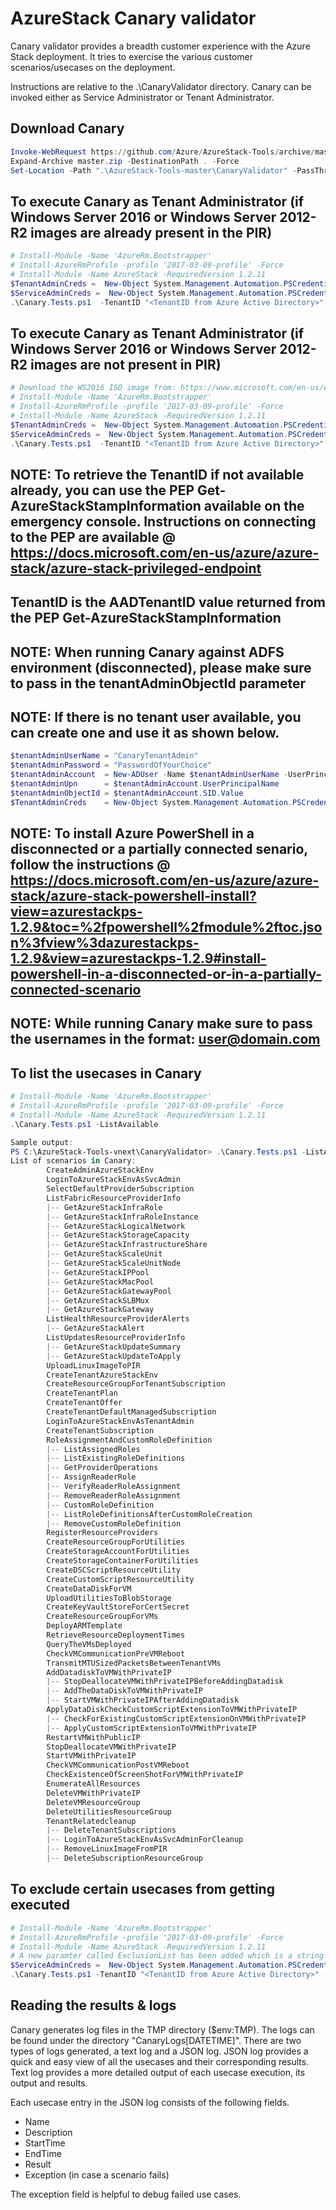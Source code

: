 # AzureStack Canary validator
Canary validator provides a breadth customer experience with the Azure Stack deployment. It tries to exercise the various customer scenarios/usecases on the deployment. 

Instructions are relative to the .\CanaryValidator directory.
Canary can be invoked either as Service Administrator or Tenant Administrator.

## Download Canary

```powershell
Invoke-WebRequest https://github.com/Azure/AzureStack-Tools/archive/master.zip -OutFile master.zip
Expand-Archive master.zip -DestinationPath . -Force
Set-Location -Path ".\AzureStack-Tools-master\CanaryValidator" -PassThru
```

## To execute Canary as Tenant Administrator (if Windows Server 2016 or Windows Server 2012-R2 images are already present in the PIR)

```powershell
# Install-Module -Name 'AzureRm.Bootstrapper'
# Install-AzureRmProfile -profile '2017-03-09-profile' -Force
# Install-Module -Name AzureStack -RequiredVersion 1.2.11
$TenantAdminCreds =  New-Object System.Management.Automation.PSCredential "tenantadminuser@contoso.com", (ConvertTo-SecureString "<Tenant Admin password>" -AsPlainText -Force)
$ServiceAdminCreds =  New-Object System.Management.Automation.PSCredential "serviceadmin@contoso.com", (ConvertTo-SecureString "<Service Admin password>" -AsPlainText -Force)
.\Canary.Tests.ps1  -TenantID "<TenantID from Azure Active Directory>" -AdminArmEndpoint "<Administrative ARM endpoint>" -ServiceAdminCredentials $ServiceAdminCreds -TenantArmEndpoint "<Tenant ARM endpoint>" -TenantAdminCredentials $TenantAdminCreds
```

## To execute Canary as Tenant Administrator (if Windows Server 2016 or Windows Server 2012-R2 images are not present in PIR)

```powershell
# Download the WS2016 ISO image from: https://www.microsoft.com/en-us/evalcenter/evaluate-windows-server-2016, and place it on your local machine
# Install-Module -Name 'AzureRm.Bootstrapper'
# Install-AzureRmProfile -profile '2017-03-09-profile' -Force
# Install-Module -Name AzureStack -RequiredVersion 1.2.11
$TenantAdminCreds =  New-Object System.Management.Automation.PSCredential "tenantadminuser@contoso.com", (ConvertTo-SecureString "<Tenant Admin password>" -AsPlainText -Force)
$ServiceAdminCreds =  New-Object System.Management.Automation.PSCredential "serviceadmin@contoso.com", (ConvertTo-SecureString "<Service Admin password>" -AsPlainText -Force)
.\Canary.Tests.ps1  -TenantID "<TenantID from Azure Active Directory>" -AdminArmEndpoint "<Administrative ARM endpoint>" -ServiceAdminCredentials $ServiceAdminCreds -TenantArmEndpoint "<Tenant ARM endpoint>" -TenantAdminCredentials $TenantAdminCreds -WindowsISOPath "<path where the WS2016 ISO is present>"
```

## NOTE: To retrieve the TenantID if not available already, you can use the PEP Get-AzureStackStampInformation available on the emergency console. Instructions on connecting to the PEP are available @ https://docs.microsoft.com/en-us/azure/azure-stack/azure-stack-privileged-endpoint
## TenantID is the AADTenantID value returned from the PEP Get-AzureStackStampInformation

## NOTE: When running Canary against ADFS environment (disconnected), please make sure to pass in the tenantAdminObjectId parameter
## NOTE: If there is no tenant user available, you can create one and use it as shown below.
```powershell
$tenantAdminUserName = "CanaryTenantAdmin"
$tenantAdminPassword = "PasswordOfYourChoice"
$tenantAdminAccount  = New-ADUser -Name $tenantAdminUserName -UserPrincipalName "$tenantAdminUserName@$env:USERDNSDOMAIN" -AccountPassword $tenantAdminPassword -ChangePasswordAtLogin $false -Enabled $true -PasswordNeverExpires $true -PassThru
$tenantAdminUpn      = $tenantAdminAccount.UserPrincipalName
$tenantAdminObjectId = $tenantAdminAccount.SID.Value
$TenantAdminCreds    = New-Object System.Management.Automation.PSCredential $tenantAdminUpn, (ConvertTo-SecureString $tenantAdminPassword -AsPlainText -Force)
```
## NOTE: To install Azure PowerShell in a disconnected or a partially connected senario, follow the instructions @ https://docs.microsoft.com/en-us/azure/azure-stack/azure-stack-powershell-install?view=azurestackps-1.2.9&toc=%2fpowershell%2fmodule%2ftoc.json%3fview%3dazurestackps-1.2.9&view=azurestackps-1.2.9#install-powershell-in-a-disconnected-or-in-a-partially-connected-scenario

## NOTE: While running Canary make sure to pass the usernames in the format: user@domain.com

## To list the usecases in Canary

```powershell
# Install-Module -Name 'AzureRm.Bootstrapper'
# Install-AzureRmProfile -profile '2017-03-09-profile' -Force
# Install-Module -Name AzureStack -RequiredVersion 1.2.11
.\Canary.Tests.ps1 -ListAvailable

Sample output:
PS C:\AzureStack-Tools-vnext\CanaryValidator> .\Canary.Tests.ps1 -ListAvailable
List of scenarios in Canary:
        CreateAdminAzureStackEnv
        LoginToAzureStackEnvAsSvcAdmin
        SelectDefaultProviderSubscription
        ListFabricResourceProviderInfo
        |-- GetAzureStackInfraRole
        |-- GetAzureStackInfraRoleInstance
        |-- GetAzureStackLogicalNetwork
        |-- GetAzureStackStorageCapacity
        |-- GetAzureStackInfrastructureShare
        |-- GetAzureStackScaleUnit
        |-- GetAzureStackScaleUnitNode
        |-- GetAzureStackIPPool
        |-- GetAzureStackMacPool
        |-- GetAzureStackGatewayPool
        |-- GetAzureStackSLBMux
        |-- GetAzureStackGateway
        ListHealthResourceProviderAlerts
        |-- GetAzureStackAlert
        ListUpdatesResourceProviderInfo
        |-- GetAzureStackUpdateSummary
        |-- GetAzureStackUpdateToApply
        UploadLinuxImageToPIR
        CreateTenantAzureStackEnv
        CreateResourceGroupForTenantSubscription
        CreateTenantPlan
        CreateTenantOffer
        CreateTenantDefaultManagedSubscription
        LoginToAzureStackEnvAsTenantAdmin
        CreateTenantSubscription
        RoleAssignmentAndCustomRoleDefinition
        |-- ListAssignedRoles
        |-- ListExistingRoleDefinitions
        |-- GetProviderOperations
        |-- AssignReaderRole
        |-- VerifyReaderRoleAssignment
        |-- RemoveReaderRoleAssignment
        |-- CustomRoleDefinition
        |-- ListRoleDefinitionsAfterCustomRoleCreation
        |-- RemoveCustomRoleDefinition
        RegisterResourceProviders
        CreateResourceGroupForUtilities
        CreateStorageAccountForUtilities
        CreateStorageContainerForUtilities
        CreateDSCScriptResourceUtility
        CreateCustomScriptResourceUtility
        CreateDataDiskForVM
        UploadUtilitiesToBlobStorage
        CreateKeyVaultStoreForCertSecret
        CreateResourceGroupForVMs
        DeployARMTemplate
        RetrieveResourceDeploymentTimes
        QueryTheVMsDeployed
        CheckVMCommunicationPreVMReboot
        TransmitMTUSizedPacketsBetweenTenantVMs
        AddDatadiskToVMWithPrivateIP
        |-- StopDeallocateVMWithPrivateIPBeforeAddingDatadisk
        |-- AddTheDataDiskToVMWithPrivateIP
        |-- StartVMWithPrivateIPAfterAddingDatadisk
        ApplyDataDiskCheckCustomScriptExtensionToVMWithPrivateIP
        |-- CheckForExistingCustomScriptExtensionOnVMWithPrivateIP
        |-- ApplyCustomScriptExtensionToVMWithPrivateIP
        RestartVMWithPublicIP
        StopDeallocateVMWithPrivateIP
        StartVMWithPrivateIP
        CheckVMCommunicationPostVMReboot
        CheckExistenceOfScreenShotForVMWithPrivateIP
        EnumerateAllResources
        DeleteVMWithPrivateIP
        DeleteVMResourceGroup
        DeleteUtilitiesResourceGroup
        TenantRelatedcleanup
        |-- DeleteTenantSubscriptions
        |-- LoginToAzureStackEnvAsSvcAdminForCleanup
        |-- RemoveLinuxImageFromPIR
        |-- DeleteSubscriptionResourceGroup
```

## To exclude certain usecases from getting executed

```powershell
# Install-Module -Name 'AzureRm.Bootstrapper'
# Install-AzureRmProfile -profile '2017-03-09-profile' -Force
# Install-Module -Name AzureStack -RequiredVersion 1.2.11
# A new paramter called ExclusionList has been added which is a string array. Pass in the list of usecases you don't want to execute to this parameter.
$ServiceAdminCreds =  New-Object System.Management.Automation.PSCredential "<Service Admin username>", (ConvertTo-SecureString "<Service Admin password>" -AsPlainText -Force)
.\Canary.Tests.ps1 -TenantID "<TenantID from Azure Active Directory>" -AdminArmEndpoint "<Administrative ARM endpoint>" -ServiceAdminCredentials $ServiceAdminCreds -ExclusionList "ListFabricResourceProviderInfo","ListUpdateResourceProviderInfo"
```

## Reading the results & logs

Canary generates log files in the TMP directory ($env:TMP). The logs can be found under the directory "CanaryLogs[DATETIME]". There are two types of logs generated, a text log and a JSON log. JSON log provides a quick and easy view of all the usecases and their corresponding results. Text log provides a more detailed output of each usecase execution, its output and results.

Each usecase entry in the JSON log consists of the following fields.

- Name
- Description
- StartTime
- EndTime
- Result
- Exception (in case a scenario fails)

The exception field is helpful to debug failed use cases.
